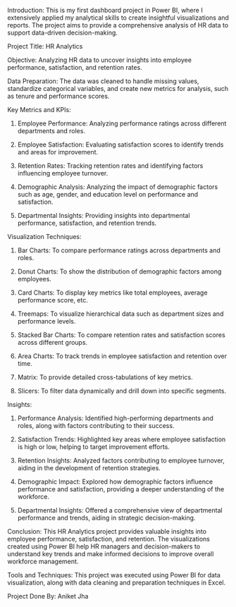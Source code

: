 Introduction: This is my first dashboard project in Power BI, where I extensively applied my analytical skills to create insightful visualizations and reports.
The project aims to provide a comprehensive analysis of HR data to support data-driven decision-making.



Project Title: HR Analytics

Objective: Analyzing HR data to uncover insights into employee performance, satisfaction, and retention rates.



Data Preparation: The data was cleaned to handle missing values, standardize categorical variables, and create new metrics for analysis, such as tenure and performance scores.



Key Metrics and KPIs:

1. Employee Performance: Analyzing performance ratings across different departments and roles.

2. Employee Satisfaction: Evaluating satisfaction scores to identify trends and areas for improvement.

3. Retention Rates: Tracking retention rates and identifying factors influencing employee turnover.

4. Demographic Analysis: Analyzing the impact of demographic factors such as age, gender, and education level on performance and satisfaction.

5. Departmental Insights: Providing insights into departmental performance, satisfaction, and retention trends.



Visualization Techniques:

1) Bar Charts: To compare performance ratings across departments and roles.

2) Donut Charts: To show the distribution of demographic factors among employees.

3) Card Charts: To display key metrics like total employees, average performance score, etc.

4) Treemaps: To visualize hierarchical data such as department sizes and performance levels.

5) Stacked Bar Charts: To compare retention rates and satisfaction scores across different groups.

6) Area Charts: To track trends in employee satisfaction and retention over time.

7) Matrix: To provide detailed cross-tabulations of key metrics.

8) Slicers: To filter data dynamically and drill down into specific segments.



Insights:

1. Performance Analysis: Identified high-performing departments and roles, along with factors contributing to their success.

2. Satisfaction Trends: Highlighted key areas where employee satisfaction is high or low, helping to target improvement efforts.

3. Retention Insights: Analyzed factors contributing to employee turnover, aiding in the development of retention strategies.

4. Demographic Impact: Explored how demographic factors influence performance and satisfaction, providing a deeper understanding of the workforce.

5. Departmental Insights: Offered a comprehensive view of departmental performance and trends, aiding in strategic decision-making.



Conclusion: This HR Analytics project provides valuable insights into employee performance, satisfaction, and retention. The visualizations created using Power BI help HR managers and decision-makers to understand key trends and make informed decisions to improve overall workforce management.



Tools and Techniques: This project was executed using Power BI for data visualization, along with data cleaning and preparation techniques in Excel.



Project Done By: Aniket Jha
